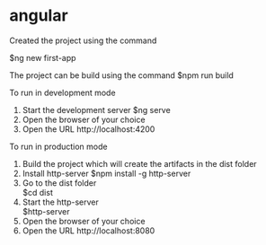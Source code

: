 # angular

Created the project using the command

$ng new first-app

The project can be build using the command
$npm run build

To run in development mode
1) Start the development server
	$ng serve
2) Open the browser of your choice
3) Open the URL
	http://localhost:4200

To run in production mode
1) Build the project which will create the artifacts in the dist folder
2) Install http-server
	$npm install -g http-server
3) Go to the dist folder	
	$cd dist
4) Start the http-server	
	$http-server
5) Open the browser of your choice
6) Open the URL
	http://localhost:8080